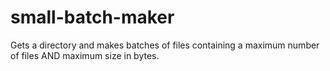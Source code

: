 small-batch-maker
=================

Gets a directory and makes batches of files containing a maximum number of files AND maximum size in bytes.
